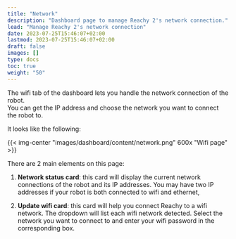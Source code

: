 ```yaml
---
title: "Network"
description: "Dashboard page to manage Reachy 2's network connection."
lead: "Manage Reachy 2's network connection"
date: 2023-07-25T15:46:07+02:00
lastmod: 2023-07-25T15:46:07+02:00
draft: false
images: []
type: docs
toc: true
weight: "50"
---
```

The wifi tab of the dashboard lets you handle the network connection of the robot.  
You can get the IP address and choose the network you want to connect the robot to.  

It looks like the following:

{{< img-center "images/dashboard/content/network.png" 600x "Wifi page" >}}

There are 2 main elements on this page:
1. **Network status card**: this card will display the current network connections of the robot and its IP addresses. You may have two IP addresses if your robot is both connected to wifi and ethernet,

2. **Update wifi card**: this card will help you connect Reachy to a wifi network. The dropdown will list each wifi network detected. Select the network you want to connect to and enter your wifi password in the corresponding box.
